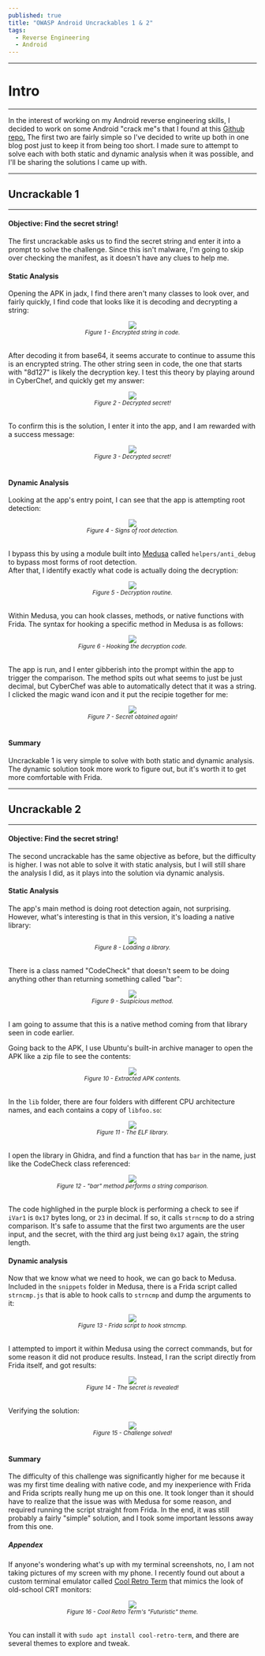 ```yaml
---
published: true
title: "OWASP Android Uncrackables 1 & 2"
tags:
  - Reverse Engineering
  - Android
---
```


---
# Intro
---
In the interest of working on my Android reverse engineering skills, I decided to work on some Android "crack me"s that I found at this [Github repo.](https://github.com/OWASP/owasp-mstg/tree/master/Crackmes) The first two are fairly simple so I've decided to write up both in one blog post just to keep it from being too short. I made sure to attempt to solve each with both static and dynamic analysis when it was possible, and I'll be sharing the solutions I came up with.

---
## Uncrackable 1
---
#### Objective: Find the secret string!

The first uncrackable asks us to find the secret string and enter it into a prompt to solve the challenge. Since this isn't malware, I'm going to skip over checking the manifest, as it doesn't have any clues to help me.  

#### Static Analysis

Opening the APK in jadx, I find there aren't many classes to look over, and fairly quickly, I find code that looks like it is decoding and decrypting a string:  
<center><img src="/assets/images/crack-me-1/1.png" /></center>  
<center><i><small>Figure 1 - Encrypted string in code.</small></i></center>  
<br/> 

After decoding it from base64, it seems accurate to continue to assume this is an encrypted string. The other string seen in code, the one that starts with "8d127" is likely the decryption key. I test this theory by playing around in CyberChef, and quickly get my answer:
<center><img src="/assets/images/crack-me-1/2.png" /></center>  
<center><i><small>Figure 2 - Decrypted secret!</small></i></center>  
<br/> 

To confirm this is the solution, I enter it into the app, and I am rewarded with a success message:
<center><img src="/assets/images/crack-me-1/3.png" /></center>  
<center><i><small>Figure 3 - Decrypted secret!</small></i></center>  
<br/>

#### Dynamic Analysis

Looking at the app's entry point, I can see that the app is attempting root detection:
<center><img src="/assets/images/crack-me-1/4.png" /></center>  
<center><i><small>Figure 4 - Signs of root detection.</small></i></center>  
<br/>

I bypass this by using a module built into [Medusa](https://github.com/Ch0pin/medusa) called `helpers/anti_debug` to bypass most forms of root detection.  
After that, I identify exactly what code is actually doing the decryption:
<center><img src="/assets/images/crack-me-1/5.png" /></center>  
<center><i><small>Figure 5 - Decryption routine.</small></i></center>  
<br/>

Within Medusa, you can hook classes, methods, or native functions with Frida. The syntax for hooking a specific method in Medusa is as follows:
<center><img src="/assets/images/crack-me-1/6.png" /></center>  
<center><i><small>Figure 6 - Hooking the decryption code.</small></i></center>  
<br/>

The app is run, and I enter gibberish into the prompt within the app to trigger the comparison. The method spits out what seems to just be just decimal, but CyberChef was able to automatically detect that it was a string. I clicked the magic wand icon and it put the recipie together for me:
<center><img src="/assets/images/crack-me-1/7.png" /></center>  
<center><i><small>Figure 7 - Secret obtained again!</small></i></center>  
<br/>

#### Summary
Uncrackable 1 is very simple to solve with both static and dynamic analysis. The dynamic solution took more work to figure out, but it's worth it to get more comfortable with Frida.

---
## Uncrackable 2
---
#### Objective: Find the secret string!

The second uncrackable has the same objective as before, but the difficulty is higher. I was not able to solve it with static analysis, but I will still share the analysis I did, as it plays into the solution via dynamic analysis.

#### Static Analysis

The app's main method is doing root detection again, not surprising. However, what's interesting is that in this version, it's loading a native library:
<center><img src="/assets/images/crack-me-1/8.png" /></center>  
<center><i><small>Figure 8 - Loading a library.</small></i></center>  
<br/>

There is a class named "CodeCheck" that doesn't seem to be doing anything other than returning something called "bar":
<center><img src="/assets/images/crack-me-1/9.png" /></center>  
<center><i><small>Figure 9 - Suspicious method.</small></i></center>  
<br/>

I am going to assume that this is a native method coming from that library seen in code earlier.

Going back to the APK, I use Ubuntu's built-in archive manager to open the APK like a zip file to see the contents:
<center><img src="/assets/images/crack-me-1/10.png" /></center>  
<center><i><small>Figure 10 - Extracted APK contents.</small></i></center>  
<br/>

In the `lib` folder, there are four folders with different CPU architecture names, and each contains a copy of `libfoo.so`:
<center><img src="/assets/images/crack-me-1/11.png" /></center>  
<center><i><small>Figure 11 - The ELF library.</small></i></center>  
<br/>

I open the library in Ghidra, and find a function that has `bar` in the name, just like the CodeCheck class referenced:
<center><img src="/assets/images/crack-me-1/12.png" /></center>  
<center><i><small>Figure 12 - "bar" method performs a string comparison.</small></i></center>  
<br/>

The code highlighed in the purple block is performing a check to see if `iVar1` is `0x17` bytes long, or `23` in decimal. If so, it calls `strncmp` to do a string comparison. It's safe to assume that the first two arguments are the user input, and the secret, with the third arg just being `0x17` again, the string length.

#### Dynamic analysis

Now that we know what we need to hook, we can go back to Medusa. Included in the `snippets` folder in Medusa, there is a Frida script called `strncmp.js` that is able to hook calls to `strncmp` and dump the arguments to it:
<center><img src="/assets/images/crack-me-1/13.png" /></center>  
<center><i><small>Figure 13 - Frida script to hook strncmp.</small></i></center>  
<br/>

I attempted to import it within Medusa using the correct commands, but for some reason it did not produce results. Instead, I ran the script directly from Frida itself, and got results:
<center><img src="/assets/images/crack-me-1/14.png" /></center>  
<center><i><small>Figure 14 - The secret is revealed!</small></i></center>  
<br/>

Verifying the solution:
<center><img src="/assets/images/crack-me-1/15.png" /></center>  
<center><i><small>Figure 15 - Challenge solved!</small></i></center>  
<br/>

#### Summary
The difficulty of this challenge was significantly higher for me because it was my first time dealing with native code, and my inexperience with Frida and Frida scripts really hung me up on this one. It took longer than it should have to realize that the issue was with Medusa for some reason, and required running the script straight from Frida. In the end, it was still probably a fairly "simple" solution, and I took some important lessons away from this one.

##### Appendex
If anyone's wondering what's up with my terminal screenshots, no, I am not taking pictures of my screen with my phone. I recently found out about a custom terminal emulator called [Cool Retro Term](https://github.com/Swordfish90/cool-retro-term) that mimics the look of old-school CRT monitors:
<center><img src="/assets/images/crack-me-1/16.png" /></center>  
<center><i><small>Figure 16 - Cool Retro Term's "Futuristic" theme.</small></i></center>  
<br/>

You can install it with `sudo apt install cool-retro-term`, and there are several themes to explore and tweak.

